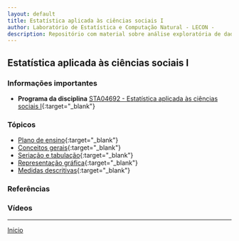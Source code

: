 ```yaml
---
layout: default
title: Estatística aplicada às ciências sociais I
author: Laboratório de Estatística e Computação Natural - LECON -
description: Repositório com material sobre análise exploratória de dados
---
```



## Estatística aplicada às ciências sociais I

### Informações importantes
* **Programa da disciplina** [STA04692 - Estatística aplicada às ciências sociais I](https://estatistica.ufes.br/sites/estatistica.ufes.br/files/field/anexo/STA%2004692%20Estatistica%20Aplicada%20as%20Ciencias%20Sociais%20I_0.pdf){:target="_blank"}

### Tópicos
- [Plano de ensino](https://bit.ly/3EVY6bM){:target="_blank"}
- [Conceitos gerais](https://bit.ly/3jviHfA){:target="_blank"}
- [Seriação e tabulação](https://bit.ly/3jviHfA){:target="_blank"}
- [Representação gráfica](https://bit.ly/3jviHfA){:target="_blank"}
- [Medidas descritivas](https://bit.ly/3jviHfA){:target="_blank"}

### Referências

  

### Vídeos



 ***
  [Inicio](https://bit.ly/3jviHfA)
  
<script src="http://code.jquery.com/jquery-1.4.2.min.js"></script> <script> var x = document.getElementsByClassName("site-footer-credits"); setTimeout(() => { x[0].remove(); }, 10); </script>
